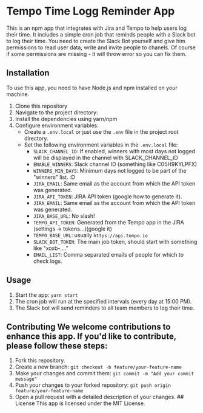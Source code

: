 # Tempo Time Logg Reminder App

This is an npm app that integrates with Jira and Tempo to help users log their time. 
It includes a simple cron job that reminds people with a Slack bot to log their time.
You need to create the Slack Bot yourself and give him permissions to read user data, write and invite people to chanels.
Of course if some permissions are missing - it will throw error so you can fix them.

## Installation

To use this app, you need to have Node.js and npm installed on your machine.

1. Clone this repository
2. Navigate to the project directory:
3. Install the dependencies using yarn/npm
4. Configure environment variables: 
   - Create a `.env.local` or just use the `.env` file in the project root directory. 
   - Set the following environment variables in the `.env.local` file: 
     - `SLACK_CHANNEL_ID`: If enabled, winners with most days not logged will be displayed in the channel with SLACK_CHANNEL_ID 
     - `ENABLE_WINNERS`: Slack channel ID (something like C05H9KYLPFX) 
     - `WINNERS_MIN_DAYS`: Minimum days not logged to be part of the "winners" list. :D 
     - `JIRA_EMAIL`: Same email as the account from which the API token was generated. 
     - `JIRA_API_TOKEN`: JIRA API token (google how to generate it). 
     - `JIRA_EMAIL`: Same email as the account from which the API token was generated. 
     - `JIRA_BASE_URL`: No slash! 
     - `TEMPO_API_TOKEN`: Generated from the Tempo app in the JIRA (settings -> tokens...)(google it) 
     - `TEMPO_BASE_URL`: usually `https://api.tempo.io`
     - `SLACK_BOT_TOKEN`: The main job token, should start with something like "xoxb-...." 
     - `EMAIL_LIST`: Comma separated emails of people for which to check logs.

## Usage 
1. Start the app: `yarn start`
2. The cron job will run at the specified intervals (every day at 15:00 PM). 
3. The Slack bot will send reminders to all team members to log their time. 

## Contributing We welcome contributions to enhance this app. If you'd like to contribute, please follow these steps: 
1. Fork this repository. 
2. Create a new branch: `git checkout -b feature/your-feature-name`
3. Make your changes and commit them: `git commit -m "Add your commit message"`
4. Push your changes to your forked repository: `git push origin feature/your-feature-name`
5. Open a pull request with a detailed description of your changes. ## License This app is licensed under the MIT License.
